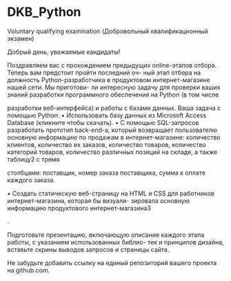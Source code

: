 # DKB_Python
Voluntary qualifying examination (Добровольный квалификационный экзамен)

Добрый день, уважаемые кандидаты!

Поздравляем вас с прохождением предыдущих online-этапов отбора. Теперь вам предстоит пройти последний оч-
ный этап отбора на должность Python-разработчика в продуктовом интернет-магазине нашей сети. Мы приготови-
ли интересную задачу для проверки ваших знаний разработки программного обеспечения на Python (в том числе

разработки веб-интерфейса) и работы с базами данных.
Ваша задача с помощью Python:
• Использовать базу данных из Microsoft Access Database (кликните чтобы скачать).
• С помощью SQL-запросов разработать прототип back-end-а, который возвращает пользователю основную
информацию по продажам в интернет-магазине: количество клиентов, количество их заказов, количество
товаров, количество категорий товаров, количество различных позиций на складе, а также таблицу2
с тремя

столбцами: поставщик, номер заказа поставщика, сумма к оплате каждого заказа.

• Создать статическую веб-страницу на HTML и CSS для работников интернет-магазина, которая бы визуали-
зировала основную информацию продуктового интернет-магазина3

.

Подготовьте презентацию, включающую описание каждого этапа работы, с указанием использованных библио-
тек и принципов дизайна, вставьте скрины выводов запросов и страницы сайта.

Не забудьте добавить ссылку на единый репозиторий вашего проекта на github.com.
